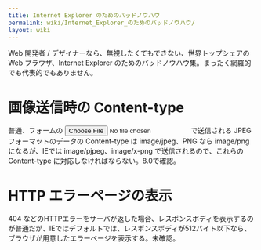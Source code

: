 ```yaml
---
title: Internet Explorer のためのバッドノウハウ
permalink: wiki/Internet_Explorer_のためのバッドノウハウ/
layout: wiki
---
```


Web 開発者 / デザイナーなら、無視したくてもできない、世界トップシェアの
Web ブラウザ、Internet Explorer
のためのバッドノウハウ集。まったく網羅的でも代表的でもありません。

画像送信時の Content-type
=========================

普通、フォームの <input type="file" /> で送信される JPEG
フォーマットのデータの Content-type は image/jpeg、PNG なら image/png
になるが、IEでは image/pjpeg、image/x-png で送信されるので、これらの
Content-type に対応しなければならない。8.0で確認。

HTTP エラーページの表示
=======================

404
などのHTTPエラーをサーバが返した場合、レスポンスボディを表示するのが普通だが、IEではデフォルトでは、レスポンスボディが512バイト以下なら、ブラウザが用意したエラーページを表示する。未確認。
